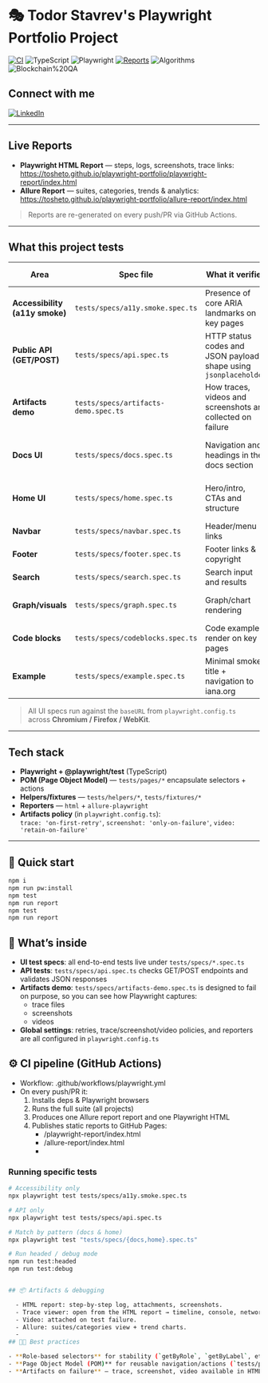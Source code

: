 # 🎭 Todor Stavrev's Playwright Portfolio Project

[![CI](https://github.com/tosheto/playwright-portfolio/actions/workflows/playwright.yml/badge.svg)](https://github.com/tosheto/playwright-portfolio/actions/workflows/playwright.yml)
![TypeScript](https://img.shields.io/badge/TypeScript-5.x-blue)
![Playwright](https://img.shields.io/badge/Playwright-1.46+-green)
[![Reports](https://img.shields.io/badge/📊%20Test%20Reports-Live%20on%20GitHub%20Pages-brightgreen)](https://tosheto.github.io/playwright-portfolio/)
![Algorithms](https://img.shields.io/badge/Algorithms-Ready-informational)
![Blockchain%20QA](https://img.shields.io/badge/Blockchain%20QA-Portfolio-blueviolet)
## Connect with me

[![LinkedIn](https://img.shields.io/badge/LinkedIn-Profile-blue?logo=linkedin&logoColor=white)](https://www.linkedin.com/in/todor-stavrev-7843105b/)



---

## Live Reports

- **Playwright HTML Report** — steps, logs, screenshots, trace links:  
  https://tosheto.github.io/playwright-portfolio/playwright-report/index.html
- **Allure Report** — suites, categories, trends & analytics:  
  https://tosheto.github.io/playwright-portfolio/allure-report/index.html

> Reports are re-generated on every push/PR via GitHub Actions.

---

## What this project tests

| Area | Spec file | What it verifies | Key assertions / notes |
|---|---|---|---|
| **Accessibility (a11y smoke)** | `tests/specs/a11y.smoke.spec.ts` | Presence of core ARIA landmarks on key pages | `banner`, `navigation`, `main`, `footer` on home/docs |
| **Public API (GET/POST)** | `tests/specs/api.spec.ts` | HTTP status codes and JSON payload shape using `jsonplaceholder` | `GET /posts/1` ⇒ 200 + expected fields; `POST /posts` ⇒ 201 + `id` |
| **Artifacts demo** | `tests/specs/artifacts-demo.spec.ts` | How traces, videos and screenshots are collected on failure | Intentionally triggers artifacts for demo purposes |
| **Docs UI** | `tests/specs/docs.spec.ts` | Navigation and headings in the docs section | Page titles, visible sections, basic smoke checks |
| **Home UI** | `tests/specs/home.spec.ts` | Hero/intro, CTAs and structure | `toHaveTitle`, visible elements, navigation |
| **Navbar** | `tests/specs/navbar.spec.ts` | Header/menu links | Visibility + navigation |
| **Footer** | `tests/specs/footer.spec.ts` | Footer links & copyright | Structure + working links |
| **Search** | `tests/specs/search.spec.ts` | Search input and results | Typing queries, results shown |
| **Graph/visuals** | `tests/specs/graph.spec.ts` | Graph/chart rendering | Expected nodes/elements are visible |
| **Code blocks** | `tests/specs/codeblocks.spec.ts` | Code examples render on key pages | At least one code block per page |
| **Example** | `tests/specs/example.spec.ts` | Minimal smoke: title + navigation to iana.org | Basic selector usage with Playwright |

> All UI specs run against the `baseURL` from `playwright.config.ts` across **Chromium / Firefox / WebKit**.

---

## Tech stack

- **Playwright + @playwright/test** (TypeScript)
- **POM (Page Object Model)** — `tests/pages/*` encapsulate selectors + actions
- **Helpers/fixtures** — `tests/helpers/*`, `tests/fixtures/*`
- **Reporters** — `html` + `allure-playwright`
- **Artifacts policy** (in `playwright.config.ts`):  
  `trace: 'on-first-retry'`, `screenshot: 'only-on-failure'`, `video: 'retain-on-failure'`

---

## 🚀 Quick start

```bash
npm i
npm run pw:install
npm test
npm run report
npm test 
npm run report 
```
## 🧪 What’s inside

- **UI test specs**: all end-to-end tests live under `tests/specs/*.spec.ts`
- **API tests**: `tests/specs/api.spec.ts` checks GET/POST endpoints and validates JSON responses
- **Artifacts demo**: `tests/specs/artifacts-demo.spec.ts` is designed to fail on purpose, so you can see how Playwright captures:
  - trace files  
  - screenshots  
  - videos
- **Global settings**: retries, trace/screenshot/video policies, and reporters are all configured in `playwright.config.ts`

## ⚙️ CI pipeline (GitHub Actions)

  -  Workflow: .github/workflows/playwright.yml
  - On every push/PR it:
    1. Installs deps & Playwright browsers
    2. Runs the full suite (all projects)
    3. Produces one Allure report report and one Playwright HTML
    4. Publishes static reports to GitHub Pages:
       - /playwright-report/index.html
       - /allure-report/index.html
       - 
### Running specific tests

```bash
# Accessibility only
npx playwright test tests/specs/a11y.smoke.spec.ts

# API only
npx playwright test tests/specs/api.spec.ts

# Match by pattern (docs & home)
npx playwright test "tests/specs/{docs,home}.spec.ts"

# Run headed / debug mode
npm run test:headed
npm run test:debug


## 📦 Artifacts & debugging

  - HTML report: step-by-step log, attachments, screenshots.
  - Trace viewer: open from the HTML report → timeline, console, network.
  - Video: attached on test failure.
  - Allure: suites/categories view + trend charts.
  - 
## 🧑‍💻 Best practices

- **Role-based selectors** for stability (`getByRole`, `getByLabel`, etc.)  
- **Page Object Model (POM)** for reusable navigation/actions (`tests/pages/*`)  
- **Artifacts on failure** — trace, screenshot, video available in HTML report  

